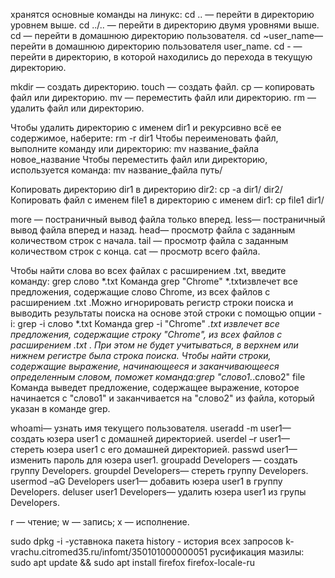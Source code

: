 хранятся основные команды на линукс: 
cd .. — перейти в директорию уровнем выше.
cd ../.. — перейти в директорию двумя уровнями выше.
cd — перейти в домашнюю директорию пользователя.
cd ~user_name— перейти в домашнюю директорию пользователя user_name.
cd - — перейти в директорию, в которой находились до перехода в текущую директорию.

mkdir — создать директорию.
touch — создать файл.
cp — копировать файл или директорию.
mv — переместить файл или директорию.
rm — удалить файл или директорию.

Чтобы удалить директорию с именем dir1 и рекурсивно всё ее содержимое, наберите: rm -r dir1
Чтобы переименовать файл, выполните команду или директорию: mv название_файла новое_название
Чтобы переместить файл или директорию, используется команда: mv название_файла путь/

Копировать директорию dir1 в директорию dir2: cp -a dir1/ dir2/
Копировать файл с именем file1 в директорию c именем dir1: cp file1 dir1/

more — постраничный вывод файла только вперед.
less— постраничный вывод файла вперед и назад.
head— просмотр файла с заданным количеством строк с начала.
tail — просмотр файла с заданным количеством строк с конца.
cat — просмотр всего файла.

Чтобы найти слова во всех файлах с расширением .txt, введите команду:
grep слово *.txt
Команда grep "Chrome" *.txtизвлечет все предложения, содержащие слово Chrome, из всех файлов с расширением .txt
.Можно игнорировать регистр строки поиска и выводить результаты поиска на основе этой строки с помощью опции 
-i: grep -i слово *.txt
Команда grep -i "Chrome" *.txt извлечет все предложения, содержащие строку "Chrome", из всех файлов с расширением .txt
. При этом не будет учитываться, в верхнем или нижнем регистре была строка поиска.
Чтобы найти строки, содержащие выражение, начинающееся и заканчивающееся определенным словом, поможет команда:grep "слово1.*.слово2" file
Команда выведет предложение, содержащее выражение, которое начинается с "слово1" и заканчивается на "слово2" из файла, который указан в команде 
grep.

whoami— узнать имя текущего пользователя.
useradd -m user1— создать юзера user1 с домашней директорией.
userdel –r user1— стереть юзера user1 с его домашней директорией.
passwd user1— изменить пароль для юзера user1.
groupadd Developers — создать группу Developers.
groupdel Developers— стереть группу Developers.
usermod –aG Developers user1— добавить юзера user1 в группу Developers.
deluser user1 Developers— удалить юзера user1 из групы Developers.

r — чтение;
w — запись;
x — исполнение.

sudo dpkg -i -уставнока пакета 
history - история всех запросов 
k-vrachu.citromed35.ru/infomt/350101000000051
русификация мазилы:
sudo apt update && sudo apt install firefox firefox-locale-ru

